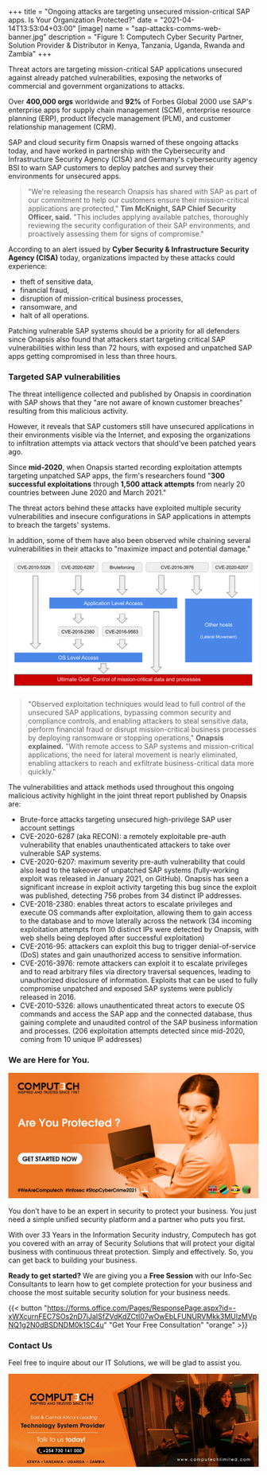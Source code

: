 +++
title = "Ongoing attacks are targeting unsecured mission-critical SAP apps. Is Your Organization Protected?"
date = "2021-04-14T13:53:04+03:00"
[image]
  name = "sap-attacks-comms-web-banner.jpg"
  description = "Figure 1: Computech Cyber Security Partner, Solution Provider & Distributor in Kenya, Tanzania, Uganda, Rwanda and Zambia"
+++


Threat actors are targeting mission-critical SAP applications unsecured against already patched vulnerabilities, exposing the networks of commercial and government organizations to attacks.

Over __400,000 orgs__ worldwide and __92%__ of Forbes Global 2000 use SAP's enterprise apps for supply chain management (SCM), enterprise resource planning (ERP), product lifecycle management (PLM), and customer relationship management (CRM).

SAP and cloud security firm Onapsis warned of these ongoing attacks today, and have worked in partnership with the Cybersecurity and Infrastructure Security Agency (CISA) and Germany's cybersecurity agency BSI to warn SAP customers to deploy patches and survey their environments for unsecured apps.

> "We're releasing the research Onapsis has shared with SAP as part of our commitment to help our customers ensure their mission-critical applications are protected," __Tim McKnight, SAP Chief Security Officer, said.__
> "This includes applying available patches, thoroughly reviewing the security configuration of their SAP environments, and proactively assessing them for signs of compromise."

According to an alert issued by __Cyber Security & Infrastructure Security Agency (CISA)__ today, organizations impacted by these attacks could experience:

- theft of sensitive data, 
- financial fraud, 
- disruption of mission-critical business processes,
- ransomware, and
- halt of all operations.

Patching vulnerable SAP systems should be a priority for all defenders since Onapsis also found that attackers start targeting critical SAP vulnerabilities within less than 72 hours, with exposed and unpatched SAP apps getting compromised in less than three hours.

### Targeted SAP vulnerabilities

The threat intelligence collected and published by Onapsis in coordination with SAP shows that they "are not aware of known customer breaches" resulting from this malicious activity.

However, it reveals that SAP customers still have unsecured applications in their environments visible via the Internet, and exposing the organizations to infiltration attempts via attack vectors that should've been patched years ago.

Since __mid-2020__, when Onapsis started recording exploitation attempts targeting unpatched SAP apps, the firm's researchers found "__300 successful exploitations__ through __1,500 attack attempts__ from nearly 20 countries between June 2020 and March 2021."

The threat actors behind these attacks have exploited multiple security vulnerabilities and insecure configurations in SAP applications in attempts to breach the targets' systems.

In addition, some of them have also been observed while chaining several vulnerabilities in their attacks to "maximize impact and potential damage."

![Figure 2: Attacks targeting vulnerable SAP apps (SAP/Onapsis)](/images/attacks-targeting-vulnerable-sap-apps.png)

> "Observed exploitation techniques would lead to full control of the unsecured SAP applications, bypassing common security and compliance controls, and enabling attackers to steal sensitive data, perform financial fraud or disrupt mission-critical business processes by deploying ransomware or stopping operations," __Onapsis explained.__
> "With remote access to SAP systems and mission-critical applications, the need for lateral movement is nearly eliminated, enabling attackers to reach and exfiltrate business-critical data more quickly."

The vulnerabilities and attack methods used throughout this ongoing malicious activity highlight in the joint threat report published by Onapsis are:

- Brute-force attacks targeting unsecured high-privilege SAP user account settings
- CVE-2020-6287 (aka RECON): a remotely exploitable pre-auth vulnerability that enables unauthenticated attackers to take over vulnerable SAP systems.
- CVE-2020-6207: maximum severity pre-auth vulnerability that could also lead to the takeover of unpatched SAP systems (fully-working exploit was released in January 2021, on GitHub). Onapsis has seen a significant increase in exploit activity targeting this bug since the exploit was published, detecting 756 probes from 34 distinct IP addresses.
- CVE-2018-2380: enables threat actors to escalate privileges and execute OS commands after exploitation, allowing them to gain access to the database and to move laterally across the network (34 incoming exploitation attempts from 10 distinct IPs were detected by Onapsis, with web shells being deployed after successful exploitation)
- CVE-2016-95: attackers can exploit this bug to trigger denial-of-service (DoS) states and gain unauthorized access to sensitive information.
- CVE-2016-3976: remote attackers can exploit it to escalate privileges and to read arbitrary files via directory traversal sequences, leading to unauthorized disclosure of information. Exploits that can be used to fully compromise unpatched and exposed SAP systems were publicly released in 2016.
- CVE-2010-5326: allows unauthenticated threat actors to execute OS commands and access the SAP app and the connected database, thus gaining complete and unaudited control of the SAP business information and processes. (206 exploitation attempts detected since mid-2020, coming from 10 unique IP addresses)

### We are Here for You.

![Figure 3: Get started with a Computech Your Cyber Security Distributor](/images/cyber-sap-apps-security.jpg)

You don’t have to be an expert in security to protect your business. You just need a simple unified security platform and a partner who puts you first.

With over 33 Years in the Information Security industry, Computech has got you covered with an array of Security Solutions that will protect your digital business with continuous threat protection. Simply and effectively. So, you can get back to building your business.

__Ready to get started?__ We are giving you a __Free Session__ with our Info-Sec Consultants to learn how to get complete protection for your business and choose the most suitable security solution for your business needs.



{{< button "https://forms.office.com/Pages/ResponsePage.aspx?id=-xWXcurnFEC7SOs2nD7iJaISfZVdKdZCtI07wOwEbLFUNURVMkk3MUIzMVpNQ1g2N0dBSDNDM0k1SC4u" "Get Your Free Consultation"  "orange" >}}

### Contact Us

Feel free to inquire about our IT Solutions, we will be glad to assist you.

[![](/images/computech-main-mage.jpg)](tel:+254730141000)
